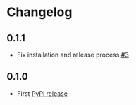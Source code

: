 # Changelog

## 0.1.1

- Fix installation and release process [#3](https://github.com/BastiTee/akai-mpkmini-mkii-control/pull/3)

## 0.1.0

- First [PyPi release](https://pypi.org/project/akai-mpkmini-mkii-ctrl)
